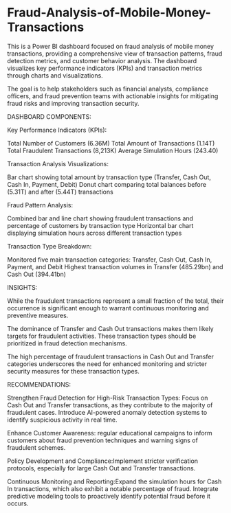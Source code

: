 # Fraud-Analysis-of-Mobile-Money-Transactions
This is a Power BI dashboard focused on fraud analysis of mobile money transactions, providing a comprehensive view of transaction patterns, fraud detection metrics, and customer behavior analysis. The dashboard visualizes key performance indicators (KPIs) and transaction metrics through charts and visualizations.

The goal is to help stakeholders such as financial analysts, compliance officers, and fraud prevention teams with actionable insights for mitigating fraud risks and improving transaction security.

DASHBOARD COMPONENTS:

Key Performance Indicators (KPIs):


Total Number of Customers (6.36M)
Total Amount of Transactions (1.14T)
Total Fraudulent Transactions (8,213K)
Average Simulation Hours (243.40)


Transaction Analysis Visualizations:

Bar chart showing total amount by transaction type (Transfer, Cash Out, Cash In, Payment, Debit)
Donut chart comparing total balances before (5.31T) and after (5.44T) transactions


Fraud Pattern Analysis:

Combined bar and line chart showing fraudulent transactions and percentage of customers by transaction type
Horizontal bar chart displaying simulation hours across different transaction types


Transaction Type Breakdown:

Monitored five main transaction categories: Transfer, Cash Out, Cash In, Payment, and Debit
Highest transaction volumes in Transfer (485.29bn) and Cash Out (394.41bn)

INSIGHTS:

While the fraudulent transactions represent a small fraction of the total, their occurrence is significant enough to warrant continuous monitoring and preventive measures.

The dominance of Transfer and Cash Out transactions makes them likely targets for fraudulent activities. These transaction types should be prioritized in fraud detection mechanisms.

The high percentage of fraudulent transactions in Cash Out and Transfer categories underscores the need for enhanced monitoring and stricter security measures for these transaction types.

RECOMMENDATIONS:

Strengthen Fraud Detection for High-Risk Transaction Types: Focus on Cash Out and Transfer transactions, as they contribute to the majority of fraudulent cases. Introduce AI-powered anomaly detection systems to identify suspicious activity in real time.

Enhance Customer Awareness: regular educational campaigns to inform customers about fraud prevention techniques and warning signs of fraudulent schemes.

Policy Development and Compliance:Implement stricter verification protocols, especially for large Cash Out and Transfer transactions.

Continuous Monitoring and Reporting:Expand the simulation hours for Cash In transactions, which also exhibit a notable percentage of fraud.
Integrate predictive modeling tools to proactively identify potential fraud before it occurs.

